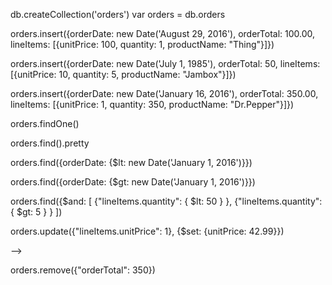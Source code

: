 <!-- Create a collection named orders. -->
db.createCollection('orders')
var orders = db.orders

<!-- Insert at least 3 documents that represent an order. IMPORTANT: See section below for fields. -->
orders.insert({orderDate: new Date('August 29, 2016'), orderTotal: 100.00, lineItems: [{unitPrice: 100, quantity: 1, productName: "Thing"}]})

orders.insert({orderDate: new Date('July 1, 1985'), orderTotal: 50, lineItems: [{unitPrice: 10, quantity: 5, productName: "Jambox"}]})

orders.insert({orderDate: new Date('January 16, 2016'), orderTotal: 350.00, lineItems: [{unitPrice: 1, quantity: 350, productName: "Dr.Pepper"}]})


<!-- Find a single order document, any order document. -->
orders.findOne()

<!-- Find all orders and make them look pretty. -->
orders.find().pretty


<!-- Find all orders with an orderDate that is prior to 1/1/2016. -->
orders.find({orderDate: {$lt: new Date('January 1, 2016')}})

<!-- Find all orders with an orderDate that is after 1/1/2016. -->
orders.find({orderDate: {$gt: new Date('January 1, 2016')}})

<!-- Find orders with lineItems that have a quantity that is less than 50, but greater than 5. HINT: Look at $and and dot notation. -->
orders.find({$and: [ {"lineItems.quantity": { $lt: 50 } }, {"lineItems.quantity": { $gt: 5 } } ])


<!-- Update one of your line items to 42.99. HINT: Look at dot notation -->
orders.update({"lineItems.unitPrice": 1}, {$set: {unitPrice: 42.99}})

<!-- Remove one of your orders. --> -->
orders.remove({"orderTotal": 350})
